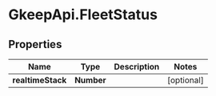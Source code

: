 # GkeepApi.FleetStatus

## Properties
Name | Type | Description | Notes
------------ | ------------- | ------------- | -------------
**realtimeStack** | **Number** |  | [optional] 
